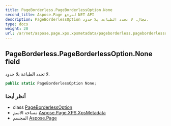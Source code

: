 ```yaml
---
title: PageBorderless.PageBorderlessOption.None
second_title: Aspose.Page لمرجع NET API
description: PageBorderlessOption مجال. لا تحدد الطباعة بلا حدود.
type: docs
weight: 20
url: /ar/net/aspose.page.xps.xpsmetadata/pageborderless.pageborderlessoption/none/
---
```

## PageBorderless.PageBorderlessOption.None field

لا تحدد الطباعة بلا حدود.

```csharp
public static PageBorderlessOption None;
```

### أنظر أيضا

* class [PageBorderlessOption](../)
* مساحة الاسم [Aspose.Page.XPS.XpsMetadata](../../pageborderless.pageborderlessoption/)
* المجسم [Aspose.Page](../../../)


